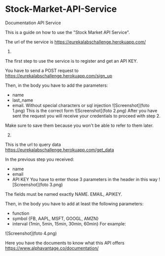 # Stock-Market-API-Service

Documentation API Service

This is a guide on how to use the "Stock Market API Service".

The url of the service is https://eurekalabschallenge.herokuapp.com/

1)
The first step to use the service is to register and get an API KEY.

You have to send a POST request to https://eurekalabschallenge.herokuapp.com/sign_up

Then, in the body you have to add the parameters:
* name
* last_name
* email.
Without special characters or sql injection
![Screenshot](foto 1.png)
This is the correct form
 ![Screenshot](foto 2.png)
After you have sent the request you will receive your credentials to proceed with step 2.

Make sure to save them because you won't be able to refer to them later.

2)
This is the url to query data https://eurekalabschallenge.herokuapp.com/get_data

In the previous step you received:
* name
* email
* API KEY
You have to enter those 3 parameters in the header in this way
![Screenshot](foto 3.png)

The fields must be named exactly NAME. EMAIL, APIKEY.

Then, in the body you have to add at least the following parameters:
* function
* symbol {FB, AAPL, MSFT, GOOGL, AMZN}
* interval {1min, 5min, 15min, 30min, 60min}
For example:

![Screenshot](foto 4.png)

Here you have the documents to know what this API offers https://www.alphavantage.co/documentation/
